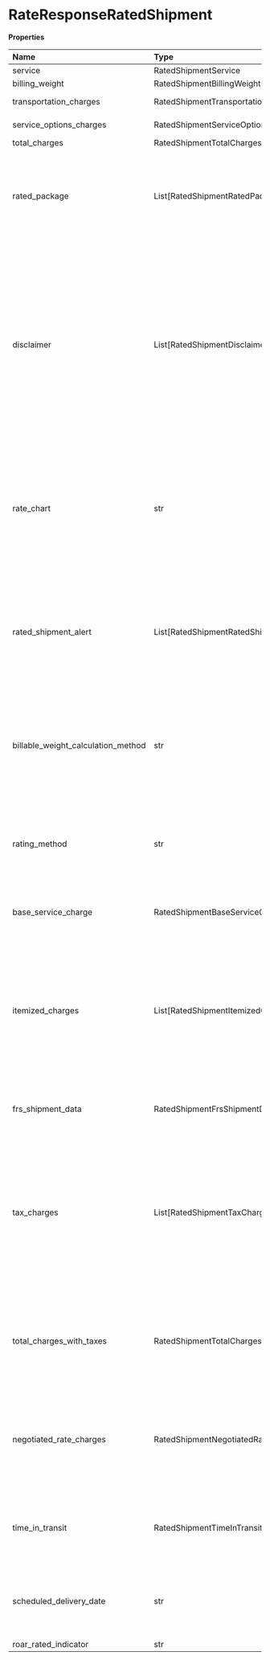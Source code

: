 # RateResponseRatedShipment

**Properties**

| Name                               | Type                                  | Required | Description                                                                                                                                                                                                                                                                                                                                                                                                                                                                                                                                                                                                 |
| :--------------------------------- | :------------------------------------ | :------- | :---------------------------------------------------------------------------------------------------------------------------------------------------------------------------------------------------------------------------------------------------------------------------------------------------------------------------------------------------------------------------------------------------------------------------------------------------------------------------------------------------------------------------------------------------------------------------------------------------------- |
| service                            | RatedShipmentService                  | ✅       | Service Container.                                                                                                                                                                                                                                                                                                                                                                                                                                                                                                                                                                                          |
| billing_weight                     | RatedShipmentBillingWeight            | ✅       | Billing Weight Container.                                                                                                                                                                                                                                                                                                                                                                                                                                                                                                                                                                                   |
| transportation_charges             | RatedShipmentTransportationCharges    | ✅       | Transportation Charges Container.                                                                                                                                                                                                                                                                                                                                                                                                                                                                                                                                                                           |
| service_options_charges            | RatedShipmentServiceOptionsCharges    | ✅       | Service Options Charges Container.                                                                                                                                                                                                                                                                                                                                                                                                                                                                                                                                                                          |
| total_charges                      | RatedShipmentTotalCharges             | ✅       | Total Charges Container.                                                                                                                                                                                                                                                                                                                                                                                                                                                                                                                                                                                    |
| rated_package                      | List[RatedShipmentRatedPackage]       | ✅       | Rated Package Container. **NOTE:** For versions >= v2403, this element will always be returned as an array. For requests using versions < v2403, this element will be returned as an array if there is more than one object and a single object if there is only 1.                                                                                                                                                                                                                                                                                                                                         |
| disclaimer                         | List[RatedShipmentDisclaimer]         | ❌       | Disclaimer is used to provide more information to the shipper regarding the processed shipment. It is used to notify the shipper about possible taxes and duties that might have been added or might apply to the shipment. Refer to the Appendix for various disclaimers. This field may be returned only if TaxInformationIndicator is present in the request. **NOTE:** For versions >= v2403, this element will always be returned as an array. For requests using versions < v2403, this element will be returned as an array if there is more than one object and a single object if there is only 1. |
| rate_chart                         | str                                   | ❌       | Rate Type with which Shipment is rated. Possible RateChart values for different regions will be: US 48 origin: - 1 – Daily Rates - 3 – Standard List Rates - 4 – Retail Rates. Alaska/Hawaii origin: - 1 – Daily Rates - 3 – Standard List Rates - 4 – Retail Rates. All Other origins: - 1 – Rates - 5 - Regional Rates - 6 - General List Rates. - 3 and 4 do not apply                                                                                                                                                                                                                                   |
| rated_shipment_alert               | List[RatedShipmentRatedShipmentAlert] | ❌       | Rated Shipment Alert container. There can be zero to many RatedShipmentAlert containers with code and description. **NOTE:** For versions >= v2403, this element will always be returned as an array. For requests using versions < v2403, this element will be returned as an array if there is more than one object and a single object if there is only 1.                                                                                                                                                                                                                                               |
| billable_weight_calculation_method | str                                   | ❌       | Indicates whether the billable weight calculation method is utilized at the package or shipment level. This information will be returned only if RatingMethodRequestedIndicator is present in the request. Possible values:01 = Shipment Billable Weight02 = Package Billable Weight                                                                                                                                                                                                                                                                                                                        |
| rating_method                      | str                                   | ❌       | Indicates whether the Shipment was rated at the shipment-level or the package-level. This information will be returned only if RatingMethodRequestedIndicator is present in the request. Possible values:01 = Shipment level02 = Package level                                                                                                                                                                                                                                                                                                                                                              |
| base_service_charge                | RatedShipmentBaseServiceCharge        | ❌       | Base Service Charge Container. These charges would be returned only when subversion is greater than or equal to 1701                                                                                                                                                                                                                                                                                                                                                                                                                                                                                        |
| itemized_charges                   | List[RatedShipmentItemizedCharges]    | ❌       | Itemized Charges are returned only when the subversion element is present and greater than or equal to '1601'. These charges would be returned only when subversion is greater than or equal to 1601. **NOTE:** For versions >= v2403, this element will always be returned as an array. For requests using versions < v2403, this element will be returned as an array if there is more than one object and a single object if there is only 1.                                                                                                                                                            |
| frs_shipment_data                  | RatedShipmentFrsShipmentData          | ❌       | FRSShipmentData container. Only returned when the FRSShipmentIIndicator is used. UPS Ground Freight Pricing Only.                                                                                                                                                                                                                                                                                                                                                                                                                                                                                           |
| tax_charges                        | List[RatedShipmentTaxCharges]         | ❌       | TaxCharges container are returned only when TaxInformationIndicator is present in request and when Negotiated Rates are not applicable. TaxCharges container contains Tax information for a given shipment. **NOTE:** For versions >= v2403, this element will always be returned as an array. For requests using versions < v2403, this element will be returned as an array if there is more than one object and a single object if there is only 1.                                                                                                                                                      |
| total_charges_with_taxes           | RatedShipmentTotalChargesWithTaxes    | ❌       | TotalChargesWithTaxes container would be returned only if TaxInformationIndicator is present in request and when Negotiated Rates are not applicable. TotalChargesWithTaxes contains total charges including total taxes applied to a shipment.                                                                                                                                                                                                                                                                                                                                                             |
| negotiated_rate_charges            | RatedShipmentNegotiatedRateCharges    | ❌       | Negotiated Rate Charges Container. For tiered rates and promotional discounts, if a particular shipment based on zone, origin, destination or even shipment size doesn't qualify for the existing discount then no negotiated rates container will be returned. Published rates will be the applicable rate.                                                                                                                                                                                                                                                                                                |
| time_in_transit                    | RatedShipmentTimeInTransit            | ❌       | Container for returned Time in Transit information. Will only be returned if request option was either "ratetimeintransit" or "shoptimeintransit" and DeliveryTimeInformation container was present in request.                                                                                                                                                                                                                                                                                                                                                                                             |
| scheduled_delivery_date            | str                                   | ❌       | The rated shipments scheduled delivery date, ScheduledDeliveryDate returned only when Subversion of 2205 was sent in the request and the customer has the specific contract.                                                                                                                                                                                                                                                                                                                                                                                                                                |
| roar_rated_indicator               | str                                   | ❌       | Informational only                                                                                                                                                                                                                                                                                                                                                                                                                                                                                                                                                                                          |

<!-- This file was generated by liblab | https://liblab.com/ -->
